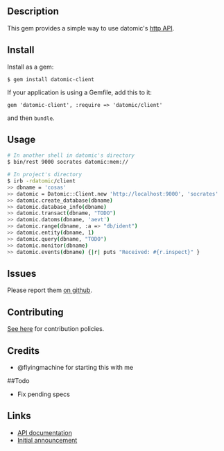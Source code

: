 ## Description

This gem provides a simple way to use datomic's [http API](http://docs.datomic.com/rest.html).

## Install

Install as a gem:

    $ gem install datomic-client

If your application is using a Gemfile, add this to it:

    gem 'datomic-client', :require => 'datomic/client'

and then `bundle`.

## Usage

```sh
# In another shell in datomic's directory
$ bin/rest 9000 socrates datomic:mem://

# In project's directory
$ irb -rdatomic/client
>> dbname = 'cosas'
>> datomic = Datomic::Client.new 'http://localhost:9000', 'socrates'
>> datomic.create_database(dbname)
>> datomic.database_info(dbname)
>> datomic.transact(dbname, "TODO")
>> datomic.datoms(dbname, 'aevt')
>> datomic.range(dbname, :a => "db/ident")
>> datomic.entity(dbname, 1)
>> datomic.query(dbname, "TODO")
>> datomic.monitor(dbname)
>> datomic.events(dbname) {|r| puts "Received: #{r.inspect}" }
```

## Issues
Please report them [on github](http://github.com/cldwalker/datomic-client/issues).

## Contributing
[See here](http://tagaholic.me/contributing.html) for contribution policies.

## Credits

* @flyingmachine for starting this with me

##Todo

* Fix pending specs

## Links

* [API documentation](http://docs.datomic.com/rest.html)
* [Initial announcement](http://blog.datomic.com/2012/09/rest-api.html)
